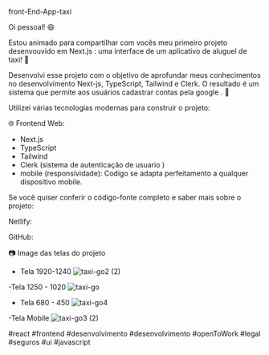 front-End-App-taxi

Oi pessoal! 😄

Estou animado para compartilhar com vocês meu primeiro projeto desenvouvido em Next.js : uma interface de um aplicativo de aluguel de taxi! 🥘

Desenvolvi esse projeto com o objetivo de aprofundar meus conhecimentos no desenvolvimento Next-js, TypeScript, Tailwind e Clerk. O resultado é um sistema que permite aos usuários cadastrar contas pela google . 🚀

Utilizei várias tecnologias modernas para construir o projeto:

🌐 Frontend Web:

 - Next.js
 - TypeScript
 - Tailwind
 - Clerk (sistema de autenticação de usuario )
 - mobile (responsividade): Codigo se adapta perfeitamento a qualquer dispositivo mobile.

Se você quiser conferir o código-fonte completo e saber mais sobre o projeto:

Netlify: 

GitHub: 

📷 Image das telas do projeto

 - Tela 1920-1240 
![taxi-go2 (2)](https://github.com/alexLDSpedroDEV/taxi-go/assets/115034319/e6f97719-b75d-4ed4-a713-c08789d9e790)

-Tela 1250 - 1020
![taxi-go](https://github.com/alexLDSpedroDEV/taxi-go/assets/115034319/245705f2-473a-4b80-8854-fa046839991a)

- Tela 680 - 450
![taxi-go4](https://github.com/alexLDSpedroDEV/taxi-go/assets/115034319/436c7d97-ef09-4135-8240-4a7ff162736b)

-Tela Mobile
![taxi-go3 (2)](https://github.com/alexLDSpedroDEV/taxi-go/assets/115034319/c7aca62a-861e-4baa-acfa-0221e67b2f5b)


#react #frontend #desenvolvimento #desenvolvimento #openToWork #legal
#seguros #ui #javascript





